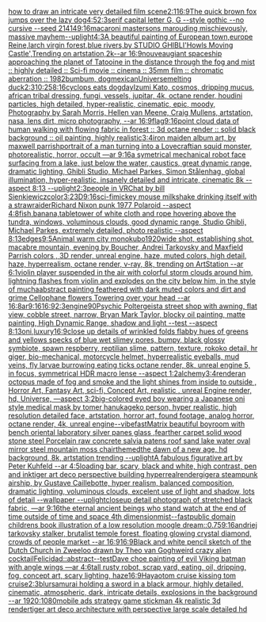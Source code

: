 [how to draw an intricate very detailed film scene](https://www.ebank.nz/aiartgenerator?category=how%20to%20draw%20an%20intricate%20very%20detailed%20film%20scene)[2:1](https://www.ebank.nz/aiartgenerator?category=2%3A1)[16:9](https://www.ebank.nz/aiartgenerator?category=16%3A9)[The quick brown fox jumps over the lazy dog](https://www.ebank.nz/aiartgenerator?category=The%20quick%20brown%20fox%20jumps%20over%20the%20lazy%20dog)[4:5](https://www.ebank.nz/aiartgenerator?category=4%3A5)[2:3](https://www.ebank.nz/aiartgenerator?category=2%3A3)[serif capital letter G, G --style gothic --no cursive --seed 21414](https://www.ebank.nz/aiartgenerator?category=serif%20capital%20letter%20G%2C%20G%20--style%20gothic%20--no%20cursive%20--seed%2021414)[9:16](https://www.ebank.nz/aiartgenerator?category=9%3A16)[macaroni mastersons marouding mischievously, massive mayhem](https://www.ebank.nz/aiartgenerator?category=macaroni%20mastersons%20marouding%20mischievously%2C%20massive%20mayhem)[--uplight](https://www.ebank.nz/aiartgenerator?category=--uplight)[4:3](https://www.ebank.nz/aiartgenerator?category=4%3A3)[A beautiful painting of European town,europe Reine,larch virgin forest,blue rivers,by STUDIO GHIBLI'Howls Moving Castle',Trending on artstation,2k--ar 16:9](https://www.ebank.nz/aiartgenerator?category=A%20beautiful%20painting%20of%20European%20town%2Ceurope%20Reine%2Clarch%20virgin%20forest%2Cblue%20rivers%2Cby%20STUDIO%20GHIBLI%27Howls%20Moving%20Castle%27%2CTrending%20on%20artstation%2C2k--ar%2016%3A9)[nouveau](https://www.ebank.nz/aiartgenerator?category=nouveau)[giant spaceship approaching the planet of Tatooine in the distance through the fog and mist :: highly detailed :: Sci-fi movie :: cinema :: 35mm film :: chromatic aberration :: 1982](https://www.ebank.nz/aiartgenerator?category=giant%20spaceship%20approaching%20the%20planet%20of%20Tatooine%20in%20the%20distance%20through%20the%20fog%20and%20mist%20%3A%3A%20highly%20detailed%20%3A%3A%20Sci-fi%20movie%20%3A%3A%20cinema%20%3A%3A%2035mm%20film%20%3A%3A%20chromatic%20aberration%20%3A%3A%201982)[bumbum, dog](https://www.ebank.nz/aiartgenerator?category=bumbum%2C%20dog)[mexican](https://www.ebank.nz/aiartgenerator?category=mexican)[Universe](https://www.ebank.nz/aiartgenerator?category=Universe)[melting duck](https://www.ebank.nz/aiartgenerator?category=melting%20duck)[2:3](https://www.ebank.nz/aiartgenerator?category=2%3A3)[10:25](https://www.ebank.nz/aiartgenerator?category=10%3A25)[8:16](https://www.ebank.nz/aiartgenerator?category=8%3A16)[cyclops eats dog](https://www.ebank.nz/aiartgenerator?category=cyclops%20eats%20dog)[day](https://www.ebank.nz/aiartgenerator?category=day)[Izumi Kato, cosmos, dripping mucus, african tribal dressing, fungi, vessels, jupitar, 4k, octane render, houdini particles, high detailed, hyper-realistic, cinematic, epic, moody, Photography by Sarah Morris, Hellen van Meene, Craig Mullens, artstation, nasa, lens dirt, micro photography, --ar 16:9](https://www.ebank.nz/aiartgenerator?category=Izumi%20Kato%2C%20cosmos%2C%20dripping%20mucus%2C%20african%20tribal%20dressing%2C%20fungi%2C%20vessels%2C%20jupitar%2C%204k%2C%20octane%20render%2C%20houdini%20particles%2C%20high%20detailed%2C%20hyper-realistic%2C%20cinematic%2C%20epic%2C%20moody%2C%20Photography%20by%20Sarah%20Morris%2C%20Hellen%20van%20Meene%2C%20Craig%20Mullens%2C%20artstation%2C%20nasa%2C%20lens%20dirt%2C%20micro%20photography%2C%20--ar%2016%3A9)[flag](https://www.ebank.nz/aiartgenerator?category=flag)[9:16](https://www.ebank.nz/aiartgenerator?category=9%3A16)[point cloud data of human walking with flowing fabric in forest :: 3d octane render :: solid black background :: oil painting, highly realistic](https://www.ebank.nz/aiartgenerator?category=point%20cloud%20data%20of%20human%20walking%20with%20flowing%20fabric%20in%20forest%20%3A%3A%203d%20octane%20render%20%3A%3A%20solid%20black%20background%20%3A%3A%20oil%20painting%2C%20highly%20realistic)[3:4](https://www.ebank.nz/aiartgenerator?category=3%3A4)[iron maiden album art, by maxwell parrish](https://www.ebank.nz/aiartgenerator?category=iron%20maiden%20album%20art%2C%20by%20maxwell%20parrish)[portrait of a man turning into a Lovecraftian squid monster, photorealistic, horror, occult —ar 9:16](https://www.ebank.nz/aiartgenerator?category=portrait%20of%20a%20man%20turning%20into%20a%20Lovecraftian%20squid%20monster%2C%20photorealistic%2C%20horror%2C%20occult%20%E2%80%94ar%209%3A16)[a symetrical mechanical robot face surfacing from a lake, just below the water, caustics, great dynamic range, dramatic lighting, Ghibli Studio, Michael Parkes, Simon Stålenhag, global illumination, hyper-realistic, insanely detailed and intricate, cinematic 8k --aspect 8:13 --uplight](https://www.ebank.nz/aiartgenerator?category=a%20symetrical%20mechanical%20robot%20face%20surfacing%20from%20a%20lake%2C%20just%20below%20the%20water%2C%20caustics%2C%20great%20dynamic%20range%2C%20dramatic%20lighting%2C%20Ghibli%20Studio%2C%20Michael%20Parkes%2C%20Simon%20St%C3%A5lenhag%2C%20global%20illumination%2C%20hyper-realistic%2C%20insanely%20detailed%20and%20intricate%2C%20cinematic%208k%20--aspect%208%3A13%20--uplight)[2:3](https://www.ebank.nz/aiartgenerator?category=2%3A3)[people in VRChat by bill Sienkiewicz](https://www.ebank.nz/aiartgenerator?category=people%20in%20VRChat%20by%20bill%20Sienkiewicz)[color](https://www.ebank.nz/aiartgenerator?category=color)[3:2](https://www.ebank.nz/aiartgenerator?category=3%3A2)[3D](https://www.ebank.nz/aiartgenerator?category=3D)[9:16](https://www.ebank.nz/aiartgenerator?category=9%3A16)[sci-fi](https://www.ebank.nz/aiartgenerator?category=sci-fi)[mickey mouse milkshake drinking itself with a straw](https://www.ebank.nz/aiartgenerator?category=mickey%20mouse%20milkshake%20drinking%20itself%20with%20a%20straw)[raider](https://www.ebank.nz/aiartgenerator?category=raider)[Richard Nixon punk 1977 Polaroid --aspect 4:8](https://www.ebank.nz/aiartgenerator?category=Richard%20Nixon%20punk%201977%20Polaroid%20--aspect%204%3A8)[fish,banana,table](https://www.ebank.nz/aiartgenerator?category=fish%2Cbanana%2Ctable)[tower of white cloth and rope hovering above the tundra, windows, voluminous clouds, good dynamic range, Studio Ghibli, Michael Parkes, extremely detailed, photo realistic --aspect 8:13](https://www.ebank.nz/aiartgenerator?category=tower%20of%20white%20cloth%20and%20rope%20hovering%20above%20the%20tundra%2C%20windows%2C%20voluminous%20clouds%2C%20good%20dynamic%20range%2C%20Studio%20Ghibli%2C%20Michael%20Parkes%2C%20extremely%20detailed%2C%20photo%20realistic%20--aspect%208%3A13)[edges](https://www.ebank.nz/aiartgenerator?category=edges)[9:5](https://www.ebank.nz/aiartgenerator?category=9%3A5)[Animal warm city monokubo](https://www.ebank.nz/aiartgenerator?category=Animal%20warm%20city%20monokubo)[1920](https://www.ebank.nz/aiartgenerator?category=1920)[wide shot, establishing shot, macabre mountain, evening by Boucher, Andrei Tarkovsky and Maxfield Parrish colors , 3D render, unreal engine, haze, muted colors, high detail, haze, hyperrealism, octane render, v-ray, 8k, trending on ArtStation --ar 6:1](https://www.ebank.nz/aiartgenerator?category=wide%20shot%2C%20establishing%20shot%2C%20macabre%20mountain%2C%20evening%20by%20Boucher%2C%20Andrei%20Tarkovsky%20and%20Maxfield%20Parrish%20colors%20%2C%203D%20render%2C%20unreal%20engine%2C%20haze%2C%20muted%20colors%2C%20high%20detail%2C%20haze%2C%20hyperrealism%2C%20octane%20render%2C%20v-ray%2C%208k%2C%20trending%20on%20ArtStation%20--ar%206%3A1)[violin player suspended in the air with colorful storm clouds around him, lightning flashes from violin and explodes on the city below him, in the style of mucha](https://www.ebank.nz/aiartgenerator?category=violin%20player%20suspended%20in%20the%20air%20with%20colorful%20storm%20clouds%20around%20him%2C%20lightning%20flashes%20from%20violin%20and%20explodes%20on%20the%20city%20below%20him%2C%20in%20the%20style%20of%20mucha)[abstract painting feathered with dark muted colors and dirt and grime Cellophane flowers Towering over your head --ar 16:8](https://www.ebank.nz/aiartgenerator?category=abstract%20painting%20feathered%20with%20dark%20muted%20colors%20and%20dirt%20and%20grime%20Cellophane%20flowers%20Towering%20over%20your%20head%20--ar%2016%3A8)[ar9:16](https://www.ebank.nz/aiartgenerator?category=ar9%3A16)[16:9](https://www.ebank.nz/aiartgenerator?category=16%3A9)[2:3](https://www.ebank.nz/aiartgenerator?category=2%3A3)[engine](https://www.ebank.nz/aiartgenerator?category=engine)[90](https://www.ebank.nz/aiartgenerator?category=90)[Psychic Poltergeist](https://www.ebank.nz/aiartgenerator?category=Psychic%20Poltergeist)[a street shop with awning, flat view, cobble street, narrow, Bryan Mark Taylor, blocky oil painting, matte painting, High Dynamic Range, shadow and light --test --aspect 8:13](https://www.ebank.nz/aiartgenerator?category=a%20street%20shop%20with%20awning%2C%20flat%20view%2C%20cobble%20street%2C%20narrow%2C%20Bryan%20Mark%20Taylor%2C%20blocky%20oil%20painting%2C%20matte%20painting%2C%20High%20Dynamic%20Range%2C%20shadow%20and%20light%20--test%20--aspect%208%3A13)[oni,luxury](https://www.ebank.nz/aiartgenerator?category=oni%2Cluxury)[16:9](https://www.ebank.nz/aiartgenerator?category=16%3A9)[close up details of wrinkled folds flabby hues of greens and yellows specks of blue wet slimey pores, bumpy, black glossy symbiote, spawn respberry, reptilian slime, pattern, texture, rokoko detail, hr giger, bio-mechanical, motorcycle helmet, hyperrealistic eyeballs, mud veins, fly larvae burrowing eating ticks octane render, 8k, unreal engine 5, in focus, symmetrical HDR macro lense --aspect 1:2](https://www.ebank.nz/aiartgenerator?category=close%20up%20details%20of%20wrinkled%20folds%20flabby%20hues%20of%20greens%20and%20yellows%20specks%20of%20blue%20wet%20slimey%20pores%2C%20bumpy%2C%20black%20glossy%20symbiote%2C%20spawn%20respberry%2C%20reptilian%20slime%2C%20pattern%2C%20texture%2C%20rokoko%20detail%2C%20hr%20giger%2C%20bio-mechanical%2C%20motorcycle%20helmet%2C%20hyperrealistic%20eyeballs%2C%20mud%20veins%2C%20fly%20larvae%20burrowing%20eating%20ticks%20octane%20render%2C%208k%2C%20unreal%20engine%205%2C%20in%20focus%2C%20symmetrical%20HDR%20macro%20lense%20--aspect%201%3A2)[alchemy](https://www.ebank.nz/aiartgenerator?category=alchemy)[3:4](https://www.ebank.nz/aiartgenerator?category=3%3A4)[render](https://www.ebank.nz/aiartgenerator?category=render)[an octopus made of fog and smoke and the light shines from inside to outside , Horror Art, Fantasy Art, sci-fi, Concept Art, realistic , unreal Engine render, hd, Universe, —aspect 3:2](https://www.ebank.nz/aiartgenerator?category=an%20octopus%20made%20of%20fog%20and%20smoke%20and%20the%20light%20shines%20from%20inside%20to%20outside%20%2C%20Horror%20Art%2C%20Fantasy%20Art%2C%20sci-fi%2C%20Concept%20Art%2C%20realistic%20%2C%20unreal%20Engine%20render%2C%20hd%2C%20Universe%2C%20%E2%80%94aspect%203%3A2)[big-colored eyed boy wearing a Japanese oni style medical mask by tomer hanuka](https://www.ebank.nz/aiartgenerator?category=big-colored%20eyed%20boy%20wearing%20a%20Japanese%20oni%20style%20medical%20mask%20by%20tomer%20hanuka)[geko person, hyper realistic, high resolution detailed face, artstation, horror art, found footage, analog horror, octane render, 4k, unreal engine](https://www.ebank.nz/aiartgenerator?category=geko%20person%2C%20hyper%20realistic%2C%20high%20resolution%20detailed%20face%2C%20artstation%2C%20horror%20art%2C%20found%20footage%2C%20analog%20horror%2C%20octane%20render%2C%204k%2C%20unreal%20engine)[--vibefast](https://www.ebank.nz/aiartgenerator?category=--vibefast)[Matrix beautiful boy](https://www.ebank.nz/aiartgenerator?category=Matrix%20beautiful%20boy)[room with bench oriental laboratory silver panes glass ,fearther carpet solid wood stone steel Porcelain raw concrete salvia patens roof sand lake water oval mirror steel mountain moss chair](https://www.ebank.nz/aiartgenerator?category=room%20with%20bench%20oriental%20laboratory%20silver%20panes%20glass%20%2Cfearther%20carpet%20solid%20wood%20stone%20steel%20Porcelain%20raw%20concrete%20salvia%20patens%20roof%20sand%20lake%20water%20oval%20mirror%20steel%20mountain%20moss%20chair)[themed](https://www.ebank.nz/aiartgenerator?category=themed)[the dawn of a new age, hd background, 8k, artstation trending --uplight](https://www.ebank.nz/aiartgenerator?category=the%20dawn%20of%20a%20new%20age%2C%20hd%20background%2C%208k%2C%20artstation%20trending%20--uplight)[A fabulous figurative art by Peter Kuhfeld --ar 4:5](https://www.ebank.nz/aiartgenerator?category=A%20fabulous%20figurative%20art%20by%20Peter%20Kuhfeld%20--ar%204%3A5)[loading bar, scary, black and white, high contrast, pen and ink](https://www.ebank.nz/aiartgenerator?category=loading%20bar%2C%20scary%2C%20black%20and%20white%2C%20high%20contrast%2C%20pen%20and%20ink)[tiger art deco perspective building hyperreal](https://www.ebank.nz/aiartgenerator?category=tiger%20art%20deco%20perspective%20building%20hyperreal)[render](https://www.ebank.nz/aiartgenerator?category=render)[giger](https://www.ebank.nz/aiartgenerator?category=giger)[a steampunk airship, by Gustave Caillebotte, hyper realism, balanced composition, dramatic lighting, voluminous clouds, excelent use of light and shadow, lots of detail --wallpaper --uplight](https://www.ebank.nz/aiartgenerator?category=a%20steampunk%20airship%2C%20by%20Gustave%20Caillebotte%2C%20hyper%20realism%2C%20balanced%20composition%2C%20dramatic%20lighting%2C%20voluminous%20clouds%2C%20excelent%20use%20of%20light%20and%20shadow%2C%20lots%20of%20detail%20--wallpaper%20--uplight)[closeup detail photograph of stretched black fabric, —ar 9:16](https://www.ebank.nz/aiartgenerator?category=closeup%20detail%20photograph%20of%20stretched%20black%20fabric%2C%20%E2%80%94ar%209%3A16)[the eternal ancient beings who stand watch at the end of time outside of time and space 4th dimension](https://www.ebank.nz/aiartgenerator?category=the%20eternal%20ancient%20beings%20who%20stand%20watch%20at%20the%20end%20of%20time%20outside%20of%20time%20and%20space%204th%20dimension)[mist](https://www.ebank.nz/aiartgenerator?category=mist)[--fast](https://www.ebank.nz/aiartgenerator?category=--fast)[public domain childrens book illustration of a low resolution moogle dream](https://www.ebank.nz/aiartgenerator?category=public%20domain%20childrens%20book%20illustration%20of%20a%20low%20resolution%20moogle%20dream)[::0.75](https://www.ebank.nz/aiartgenerator?category=%3A%3A0.75)[9:16](https://www.ebank.nz/aiartgenerator?category=9%3A16)[andriej tarkovsky stalker, brutalist temple forest, floating glowing crystal diamond, crowds of people market --ar 16:9](https://www.ebank.nz/aiartgenerator?category=andriej%20tarkovsky%20stalker%2C%20brutalist%20temple%20forest%2C%20floating%20glowing%20crystal%20diamond%2C%20crowds%20of%20people%20market%20--ar%2016%3A9)[16:9](https://www.ebank.nz/aiartgenerator?category=16%3A9)[Black and white pencil sketch of the Dutch Church in Zweeloo drawn by Theo van Gogh](https://www.ebank.nz/aiartgenerator?category=Black%20and%20white%20pencil%20sketch%20of%20the%20Dutch%20Church%20in%20Zweeloo%20drawn%20by%20Theo%20van%20Gogh)[weird crazy alien cocktail](https://www.ebank.nz/aiartgenerator?category=weird%20crazy%20alien%20cocktail)[Felicidad::abstract](https://www.ebank.nz/aiartgenerator?category=Felicidad%3A%3Aabstract)[--test](https://www.ebank.nz/aiartgenerator?category=--test)[Dave choe painting of evil Viking batman with angle wings —ar 4:6](https://www.ebank.nz/aiartgenerator?category=Dave%20choe%20painting%20of%20evil%20Viking%20batman%20with%20angle%20wings%20%E2%80%94ar%204%3A6)[tall rusty robot, scrap yard, eating, oil, dripping, fog, concept art, scary lighting, haze](https://www.ebank.nz/aiartgenerator?category=tall%20rusty%20robot%2C%20scrap%20yard%2C%20eating%2C%20oil%2C%20dripping%2C%20fog%2C%20concept%20art%2C%20scary%20lighting%2C%20haze)[16:9](https://www.ebank.nz/aiartgenerator?category=16%3A9)[Hayao](https://www.ebank.nz/aiartgenerator?category=Hayao)[tom cruise kissing tom cruise](https://www.ebank.nz/aiartgenerator?category=tom%20cruise%20kissing%20tom%20cruise)[2:3](https://www.ebank.nz/aiartgenerator?category=2%3A3)[blur](https://www.ebank.nz/aiartgenerator?category=blur)[samurai holding a sword in a black armour, highly detailed, cinematic, atmospheric, dark, intricate details, explosions in the background --ar 1920:1080](https://www.ebank.nz/aiartgenerator?category=samurai%20holding%20a%20sword%20in%20a%20black%20armour%2C%20highly%20detailed%2C%20cinematic%2C%20atmospheric%2C%20dark%2C%20intricate%20details%2C%20explosions%20in%20the%20background%20--ar%201920%3A1080)[mobile ads strategy game stickman 4k realistic 3d render](https://www.ebank.nz/aiartgenerator?category=mobile%20ads%20strategy%20game%20stickman%204k%20realistic%203d%20render)[tiger art deco architecture with perspective large scale detailed hd](https://www.ebank.nz/aiartgenerator?category=tiger%20art%20deco%20architecture%20with%20perspective%20large%20scale%20detailed%20hd)